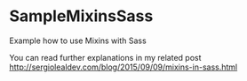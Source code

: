 # SampleMixinsSass
Example how to use Mixins with Sass

You can read further explanations in my related post http://sergiolealdev.com/blog/2015/09/09/mixins-in-sass.html
